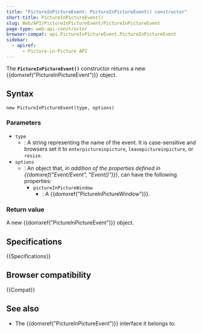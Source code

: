 ```yaml
---
title: "PictureInPictureEvent: PictureInPictureEvent() constructor"
short-title: PictureInPictureEvent()
slug: Web/API/PictureInPictureEvent/PictureInPictureEvent
page-type: web-api-constructor
browser-compat: api.PictureInPictureEvent.PictureInPictureEvent
sidebar:
  - apiref:
      - Picture-in-Picture API
---
```


The **`PictureInPictureEvent()`** constructor returns a new {{domxref("PictureInPictureEvent")}} object.

## Syntax

```js-nolint
new PictureInPictureEvent(type, options)
```

### Parameters

- `type`
  - : A string representing the name of the event. It is case-sensitive and browsers set it to `enterpictureinpicture`, `leavepictureinpicture`, or `resize`.
- `options`
  - : An object that, _in addition of the properties defined in {{domxref("Event/Event", "Event()")}}_, can have the following properties:
    - `pictureInPictureWindow`
      - : A {{domxref("PictureInPictureWindow")}}.

### Return value

A new {{domxref("PictureInPictureEvent")}} object.

## Specifications

{{Specifications}}

## Browser compatibility

{{Compat}}

## See also

- The {{domxref("PictureInPictureEvent")}} interface it belongs to.
